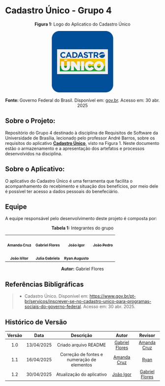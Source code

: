 # Cadastro Único - Grupo 4

<p align="center"><strong>Figura 1:</strong> Logo do Aplicatico do Cadastro Único</p>

<div align="center"><img src= "assets/logoCadUn.png" width="200px;" alt=""/></div>

<p align="center"><strong>Fonte: </strong> Governo Federal do Brasil. Disponível em: <a href="hhttps://www.gov.br/pt-br/apps/cad">gov.br</a>. Acesso em: 30 abr. 2025</p>

## Sobre o Projeto:
Repositório do Grupo 4 destinado à disciplina de Requisitos de Software da Universidade de Brasília, lecionado pelo professor André Barros, sobre os requisitos do aplicativo [**Cadastro Único**](https://www.gov.br/pt-br/apps/cad), visto na Figura 1. Neste documento estão o armazenamento e a apresentação dos artefatos e processos desenvolvidos na disciplina.

## Sobre o Aplicativo:
O aplicativo do Cadastro Único é uma ferramenta que facilita o acompanhamento do recebimento e situação dos benefícios, por meio dele é possível ter acesso a dados pessoais do benefeciário.

## Equipe
A equipe responsável pelo desenvolvimento deste projeto é composta por:

<p align="center"><strong>Tabela 1:</strong> Integrantes do grupo</p>

<table>
    <tr>
    <td align="center"><a href="https://github.com/mandicrz"><img src="https://avatars.githubusercontent.com/u/128251768?v=4" width="200px;" alt=""/><br/><sub><b>Amanda Cruz</b></sub></a><br/>
    <td align="center"><a href="https://github.com/Gabrielfcoelho"><img src="https://avatars.githubusercontent.com/u/127219960?v=4" width="200px;" alt=""/><br /><sub><b>Gabriel Flores</b></sub></a><br />
    <td align="center"><a href="https://github.com/JoaoPC10"><img src="https://avatars.githubusercontent.com/u/104221138?v=4" width="200px;" alt=""/><br /><sub><b>João Igor</b></sub></a><br />
    <td align="center"><a href="https://github.com/johnaopedro"><img src="https://avatars.githubusercontent.com/u/87997969?v=4" width="200px;" alt=""/><br /><sub><b>João Pedro</b></sub></a><br />
    </tr>
    <tr>
    <td align="center"><a href="https://github.com/jvopBR"><img src="https://avatars.githubusercontent.com/u/95287980?v=4" width="200px;" alt=""/><br /><sub><b>João Vitor</b></sub></a><br />
    <td align="center"><a href="https://github.com/JuliaGabP"><img src="https://avatars.githubusercontent.com/u/149431356?v=4" width="200px;" alt=""/><br /><sub><b>Julia Gabriela</b></sub></a><br />
    <td align="center"><a href="https://github.com/RA-Salles"><img src="https://avatars.githubusercontent.com/u/107194597?v=4" width="200px;" alt=""/><br /><sub><b>Ryan Augusto</b></sub></a><br />
    </tr>
</table>

<p align="center"><strong>Autor:</strong>  Gabriel Flores</p>


## Referências Bibligráficas
> - Cadastro Único. Disponível em: <https://www.gov.br/pt-br/servicos/inscrever-se-no-cadastro-unico-para-programas-sociais-do-governo-federal>. Acesso em: 30 abr. 2025.

## Histórico de Versão

| Versão | Data | Descrição  | Autor        | Revisor |
| :-----: | :----: | :----------: | :------------: | :--------: |
| 1.0 | 13/04/2025 | Criado arquivo README | [Gabriel Flores](https://github.com/Gabrielfcoelho) | [Amanda Cruz](https://github.com/mandicrz) |
| 1.1 | 16/04/2025 | Correção de fontes e numeração de elementos | [Amanda Cruz](https://github.com/mandicrz) | [Ryan](https://github.com/RA-Salles)
| 1.2    | 30/04/2025 | Atualização do aplicativo                | [João Igor](https://github.com/JoaoPC10) | [Gabriel Flores](https://github.com/Gabrielfcoelho)   |